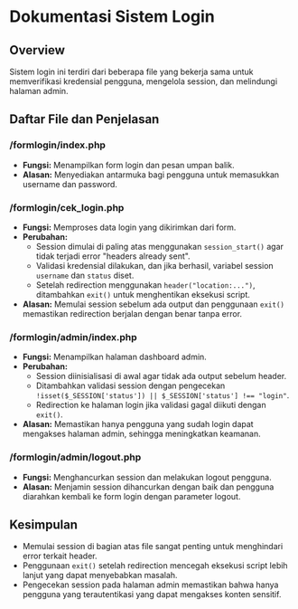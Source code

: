 # Dokumentasi Sistem Login

## Overview

Sistem login ini terdiri dari beberapa file yang bekerja sama untuk memverifikasi kredensial pengguna, mengelola session, dan melindungi halaman admin.

## Daftar File dan Penjelasan

### /formlogin/index.php

- **Fungsi:** Menampilkan form login dan pesan umpan balik.
- **Alasan:** Menyediakan antarmuka bagi pengguna untuk memasukkan username dan password.

### /formlogin/cek_login.php

- **Fungsi:** Memproses data login yang dikirimkan dari form.
- **Perubahan:**
  - Session dimulai di paling atas menggunakan `session_start()` agar tidak terjadi error "headers already sent".
  - Validasi kredensial dilakukan, dan jika berhasil, variabel session `username` dan `status` diset.
  - Setelah redirection menggunakan `header("location:...")`, ditambahkan `exit()` untuk menghentikan eksekusi script.
- **Alasan:** Memulai session sebelum ada output dan penggunaan `exit()` memastikan redirection berjalan dengan benar tanpa error.

### /formlogin/admin/index.php

- **Fungsi:** Menampilkan halaman dashboard admin.
- **Perubahan:**
  - Session diinisialisasi di awal agar tidak ada output sebelum header.
  - Ditambahkan validasi session dengan pengecekan `!isset($_SESSION['status']) || $_SESSION['status'] !== "login"`.
  - Redirection ke halaman login jika validasi gagal diikuti dengan `exit()`.
- **Alasan:** Memastikan hanya pengguna yang sudah login dapat mengakses halaman admin, sehingga meningkatkan keamanan.

### /formlogin/admin/logout.php

- **Fungsi:** Menghancurkan session dan melakukan logout pengguna.
- **Alasan:** Menjamin session dihancurkan dengan baik dan pengguna diarahkan kembali ke form login dengan parameter logout.

## Kesimpulan

- Memulai session di bagian atas file sangat penting untuk menghindari error terkait header.
- Penggunaan `exit()` setelah redirection mencegah eksekusi script lebih lanjut yang dapat menyebabkan masalah.
- Pengecekan session pada halaman admin memastikan bahwa hanya pengguna yang terautentikasi yang dapat mengakses konten sensitif.
